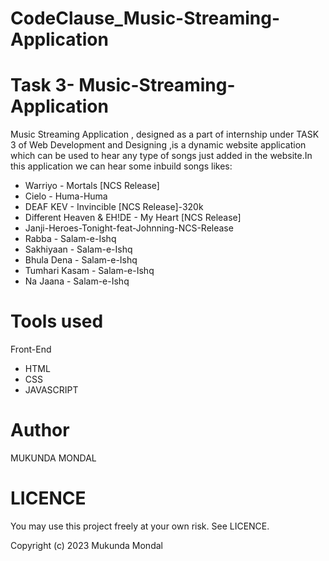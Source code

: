 # CodeClause_Music-Streaming-Application
# Task 3- Music-Streaming-Application

Music Streaming Application , designed as a part of internship under TASK 3 of Web Development and Designing ,is a dynamic website application which can be used to hear any type of songs just added in the website.In this application we can hear some inbuild songs likes:

* Warriyo - Mortals [NCS Release]
* Cielo - Huma-Huma
* DEAF KEV - Invincible [NCS Release]-320k
* Different Heaven & EH!DE - My Heart [NCS Release]
* Janji-Heroes-Tonight-feat-Johnning-NCS-Release
* Rabba - Salam-e-Ishq
* Sakhiyaan - Salam-e-Ishq
* Bhula Dena - Salam-e-Ishq
* Tumhari Kasam - Salam-e-Ishq
* Na Jaana - Salam-e-Ishq


# Tools used
Front-End

* HTML
* CSS
* JAVASCRIPT


# Author

MUKUNDA MONDAL

# LICENCE

You may use this project freely at your own risk. See LICENCE.

Copyright (c) 2023 Mukunda Mondal

